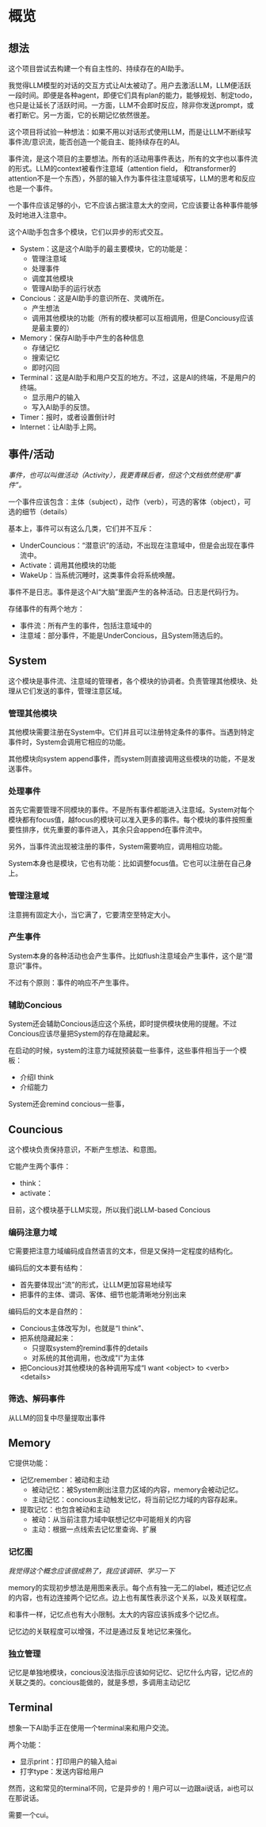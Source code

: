# 概览

## 想法
这个项目尝试去构建一个有自主性的、持续存在的AI助手。

我觉得LLM模型的对话的交互方式让AI太被动了。用户去激活LLM，LLM便活跃一段时间。即便是各种agent，即便它们具有plan的能力，能够规划、制定todo，也只是让延长了活跃时间。一方面，LLM不会即时反应，除非你发送prompt，或者打断它。另一方面，它的长期记忆依然很差。

这个项目将试验一种想法：如果不用以对话形式使用LLM，而是让LLM不断续写事件流/意识流，能否创造一个能自主、能持续存在的AI。

事件流，是这个项目的主要想法。所有的活动用事件表达，所有的文字也以事件流的形式。LLM的context被看作注意域（attention field， 和transformer的attention不是一个东西），外部的输入作为事件往注意域填写，LLM的思考和反应也是一个事件。

一个事件应该足够的小，它不应该占据注意太大的空间，它应该要让各种事件能够及时地进入注意中。

这个AI助手包含多个模块，它们以异步的形式交互。
- System：这是这个AI助手的最主要模块，它的功能是：
    - 管理注意域
    - 处理事件
    - 调度其他模块
    - 管理AI助手的运行状态
- Concious：这是AI助手的意识所在、灵魂所在。
    - 产生想法
    - 调用其他模块的功能（所有的模块都可以互相调用，但是Conciousy应该是最主要的）
- Memory：保存AI助手中产生的各种信息
    - 存储记忆
    - 搜索记忆
    - 即时闪回
- Terminal：这是AI助手和用户交互的地方。不过，这是AI的终端，不是用户的终端。
    - 显示用户的输入
    - 写入AI助手的反馈。
- Timer：报时，或者设置倒计时
- Internet：让AI助手上网。

## 事件/活动
*事件，也可以叫做活动（Activity），我更青睐后者，但这个文档依然使用“事件”。*

一个事件应该包含：主体（subject），动作（verb），可选的客体（object），可选的细节（details）

基本上，事件可以有这么几类，它们并不互斥：
- UnderCouncious：“潜意识”的活动，不出现在注意域中，但是会出现在事件流中。
- Activate：调用其他模块的功能
- WakeUp：当系统沉睡时，这类事件会将系统唤醒。

事件不是日志。事件是这个AI“大脑”里面产生的各种活动。日志是代码行为。

存储事件的有两个地方：
- 事件流：所有产生的事件，包括注意域中的
- 注意域：部分事件，不能是UnderConcious，且System筛选后的。

## System

这个模块是事件流、注意域的管理者，各个模块的协调者。负责管理其他模块、处理从它们发送的事件，管理注意区域。

### 管理其他模块

其他模块需要注册在System中。它们并且可以注册特定条件的事件。当遇到特定事件时，System会调用它相应的功能。

其他模块向system append事件，而system则直接调用这些模块的功能，不是发送事件。

### 处理事件

首先它需要管理不同模块的事件。不是所有事件都能进入注意域。System对每个模块都有focus值，越focus的模块可以准入更多的事件。每个模块的事件按照重要性排序，优先重要的事件进入，其余只会append在事件流中。

另外，当事件流出现被注册的事件，System需要响应，调用相应功能。

System本身也是模块，它也有功能：比如调整focus值。它也可以注册在自己身上。


### 管理注意域

注意拥有固定大小，当它满了，它要清空至特定大小。



### 产生事件
System本身的各种活动也会产生事件。比如flush注意域会产生事件，这个是“潜意识”事件。

不过有个原则：事件的响应不产生事件。



### 辅助Concious
System还会辅助Concious适应这个系统，即时提供模块使用的提醒。不过Concious应该尽量把System的存在隐藏起来。

在启动的时候，system的注意力域就预装载一些事件，这些事件相当于一个模板：
- 介绍I think
- 介绍能力

System还会remind concious一些事，

## Councious
这个模块负责保持意识，不断产生想法、和意图。

它能产生两个事件：
- think：
- activate：

目前，这个模块基于LLM实现，所以我们说LLM-based Concious

### 编码注意力域

它需要把注意力域编码成自然语言的文本，但是又保持一定程度的结构化。

编码后的文本要有结构：
- 首先要体现出“流”的形式，让LLM更加容易地续写
- 把事件的主体、谓词、客体、细节也能清晰地分别出来


编码后的文本是自然的：
- Concious主体改写为I，也就是“I think”、
- 把系统隐藏起来：
    - 只提取system的remind事件的details
    - 对系统的其他调用，也改成"I"为主体
- 把Concious对其他模块的各种调用写成“I want \<object\> to \<verb\> \<details\> 

### 筛选、解码事件

从LLM的回复中尽量提取出事件

## Memory

它提供功能：
- 记忆remember：被动和主动
  - 被动记忆：被System刷出注意力区域的内容，memory会被动记忆。
  - 主动记忆：concious主动触发记忆，将当前记忆力域的内容存起来。
- 提取记忆：也包含被动和主动
  - 被动：从当前注意力域中联想记忆中可能相关的内容
  - 主动：根据一点线索去记忆里查询、扩展

### 记忆图
*我觉得这个概念应该很成熟了，我应该调研、学习一下*

memory的实现初步想法是用图来表示。每个点有独一无二的label，概述记忆点的内容，也有边连接两个记忆点。边上也有属性表示这个关系，以及关联程度。

和事件一样，记忆点也有大小限制。太大的内容应该拆成多个记忆点。

记忆边的关联程度可以增强，不过是通过反复地记忆来强化。

### 独立管理

记忆是单独地模块，concious没法指示应该如何记忆、记忆什么内容，记忆点的关联之类的。concious能做的，就是多想，多调用主动记忆

## Terminal

想象一下AI助手正在使用一个terminal来和用户交流。

两个功能：
- 显示print：打印用户的输入给ai
- 打字type：发送内容给用户

然而，这和常见的terminal不同，它是异步的！用户可以一边跟ai说话，ai也可以在那说话。
  
需要一个cui。